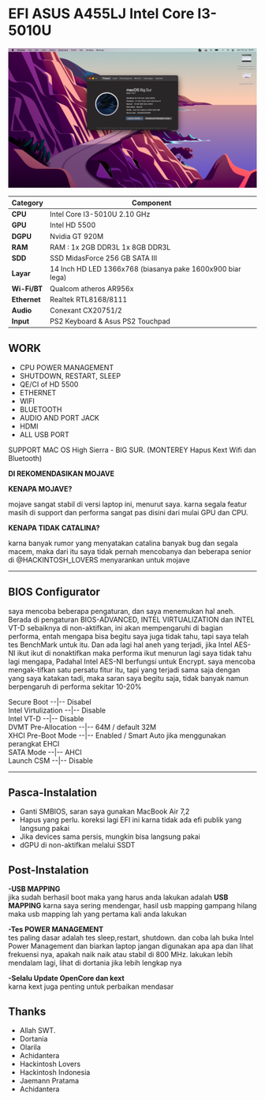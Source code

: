 # EFI ASUS A455LJ Intel Core I3-5010U
  
<p align="center">
   <img src="https://github.com/Irfan234-afif/EFI-ASUS-A455LJ-Intel-Core-I3-5010U/blob/main/SCREENSHOT/Jepretan%20Layar%202022-07-15%20pukul%2016.57.49.png"
</p>


| **Category**   | **Component**                 		
|----------------|--------------------------------------|
|**CPU**		       |Intel Core I3-5010U 2.10 GHz  |										      
|**GPU**		       |Intel HD 5500		     		 										       |
|**DGPU**		       |Nvidia GT 920M			     		 										       |
|**RAM**         |RAM   : 1x 2GB DDR3L   1x 8GB DDR3L              |
|**SDD**         |SSD MidasForce 256 GB SATA III  		                |
|**Layar**       |14 Inch HD LED	1366x768 (biasanya pake 1600x900 biar lega)	 		               |										      
|**Wi-Fi/BT**    |Qualcom atheros AR956x 	   			     		                         | 	  
|**Ethernet**    |Realtek RTL8168/8111 			 		                    |										      
|**Audio** 		   |Conexant CX20751/2					 		                 |
|**Input**       |PS2 Keyboard & Asus PS2 Touchpad |

  
## WORK

- CPU POWER MANAGEMENT
- SHUTDOWN, RESTART, SLEEP
- QE/CI of HD 5500
- ETHERNET
- WIFI
- BLUETOOTH
- AUDIO AND PORT JACK
- HDMI
- ALL USB PORT  

SUPPORT MAC OS  High Sierra - BIG SUR. (MONTEREY Hapus Kext Wifi dan Bluetooth)


**DI REKOMENDASIKAN MOJAVE**



**KENAPA MOJAVE?**

mojave sangat stabil di versi laptop ini, menurut saya. karna segala featur masih di support dan performa sangat pas disini dari mulai GPU dan CPU. 


**KENAPA TIDAK CATALINA?**

karna banyak rumor yang menyatakan catalina banyak bug dan segala macem, maka dari itu saya tidak pernah mencobanya dan beberapa senior di @HACKINTOSH_LOVERS menyarankan untuk mojave


-------------------------------------------------------------------------------------------------------------------------------------------------

## BIOS Configurator

saya mencoba beberapa pengaturan, dan saya menemukan hal aneh. Berada di pengaturan BIOS-ADVANCED, INTEL VIRTUALIZATION dan INTEL VT-D sebaiknya di non-aktifkan, ini akan mempengaruhi di bagian performa, entah mengapa bisa begitu saya juga tidak tahu, tapi saya telah tes BenchMark untuk itu. Dan ada lagi hal aneh yang terjadi, jika Intel AES-NI ikut ikut di nonaktifkan maka performa ikut menurun lagi saya tidak tahu lagi mengapa, Padahal Intel AES-NI berfungsi untuk Encrypt. saya mencoba mengak-tifkan satu persatu fitur itu, tapi yang terjadi sama saja dengan yang saya katakan tadi, maka saran saya begitu saja, tidak banyak namun berpengaruh di performa sekitar 10-20%


Secure Boot         --|--   Disabel   
Intel Virtulization --|--   Disable   
Intel VT-D          --|--   Disable   
DVMT Pre-Allocation --|--   64M / default 32M  
XHCI Pre-Boot Mode  --|--   Enabled / Smart Auto jika menggunakan perangkat EHCI   
SATA Mode           --|--   AHCI   
Launch CSM          --|--   Disable  


________________________________________________________________________________________________________________________________________________

## Pasca-Instalation

- Ganti SMBIOS, saran saya gunakan MacBook Air 7,2
- Hapus yang perlu. koreksi lagi EFI ini karna tidak ada efi publik yang langsung pakai
- Jika devices sama persis, mungkin bisa langsung pakai
- dGPU di non-aktifkan melalui SSDT


## Post-Instalation

**-USB MAPPING**                                                                                                                                 
   jika sudah berhasil boot maka yang harus anda lakukan adalah **USB MAPPING** karna saya sering mendengar, hasil usb mapping gampang hilang maka usb mapping lah yang pertama kali anda lakukan

**-Tes POWER MANAGEMENT**                                                                                                                         
  tes paling dasar adalah tes sleep,restart, shutdown. dan coba lah buka Intel Power Management dan biarkan laptop jangan digunakan apa apa dan lihat frekuensi nya, apakah naik naik atau stabil di 800 MHz. lakukan lebih mendalam lagi, lihat di dortania jika lebih lengkap nya

**-Selalu Update OpenCore dan kext**                                                                                                            
  karna kext juga penting untuk perbaikan mendasar
                                                                                                                                                
                                                                        


## Thanks

- Allah SWT.
- Dortania
- Olarila
- Achidantera
- Hackintosh Lovers
- Hackintosh Indonesia
- Jaemann Pratama
- Achidantera
